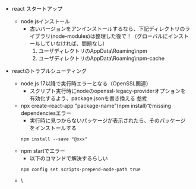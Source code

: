 * react スタートアップ
    - node.jsインストール
        - 古いバージョンをアンインストールするなら、下記ディレクトリのライブラリ(node-modules)は整理した後で！（グローバルにインストールしていなければ、問題なし）
            1.  ユーザディレクトリのAppData\Roaming\npm
            1.  ユーザディレクトリのAppData\Roaming\npm-cache 

* reactのトラブルシューティング
    -   node.js 17以降で実行時エラーとなる（OpenSSL関連）
        -   スクリプト実行時にnodeのopenssl-legacy-providerオプションを有効化するよう、package.jsonを書き換える
            [参考](https://howtojs.io/how-to-solve-digital-envelope-routines-unsupported-or-err_ossl_evp_unsupported-error-when-running-angular-application/)
    -   npx create-react-app "package-name"(npm install)でmissing dependenciesエラー <BR>
        - 実行時に見つからないパッケージが表示されたら、そのパッケージをインストールする
        ```
        npm install --save "@xxx"
        ```
    -   npm startでエラー
        - 以下のコマンドで解決するらしい
        ```
        npm config set scripts-prepend-node-path true
        ```
    -   \\